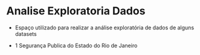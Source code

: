 # Analise Exploratoria Dados
- Espaço utilizado para realizar a análise exploratória de dados de alguns datasets

* 1 Segurança Publica do Estado do Rio de Janeiro